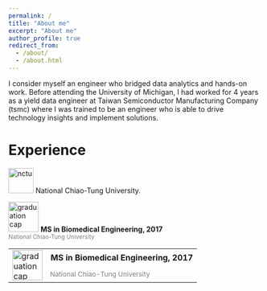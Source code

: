 ```yaml
---
permalink: /
title: "About me"
excerpt: "About me"
author_profile: true
redirect_from: 
  - /about/
  - /about.html
---
```


I consider myself an engineer who bridged data analytics and hands-on work. Before attending the University of Michigan, I had worked for 4 years as a yield data engineer at Taiwan Semiconductor Manufacturing Company (tsmc) where I was trained to be an engineer who is able to drive technology insights and implement solutions.

Experience
======
<img src="https://github.com/YangCheng27/YangCheng27.github.io/assets/56757171/6abc3851-a24b-4d14-a14c-335a67bc3c1a" width="50" height="50" alt="nctu" title="Image Title"/> National Chiao-Tung University.


<p>
  <img src="https://github.com/YangCheng27/YangCheng27.github.io/assets/56757171/6abc3851-a24b-4d14-a14c-335a67bc3c1a" width="60" height="60" alt="graduation cap" title="Graduation Cap"/>
  <span style="font-weight:bold;">MS in Biomedical Engineering, 2017</span><br>
  <span style="color:gray; font-size:smaller;">National Chiao-Tung University</span>
</p>

<table>
  <tr>
    <td rowspan="2"><img src="https://github.com/YangCheng27/YangCheng27.github.io/assets/56757171/6abc3851-a24b-4d14-a14c-335a67bc3c1a" width="60" height="60" alt="graduation cap" title="Graduation Cap"/></td>
    <td style="font-weight:bold;">MS in Biomedical Engineering, 2017</td>
  </tr>
  <tr>
    <td style="color:gray; font-size:smaller;">National Chiao-Tung University</td>
  </tr>
</table>
